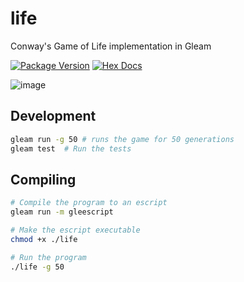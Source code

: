 # life

Conway's Game of Life implementation in Gleam

[![Package Version](https://img.shields.io/hexpm/v/life)](https://hex.pm/packages/life)
[![Hex Docs](https://img.shields.io/badge/hex-docs-ffaff3)](https://hexdocs.pm/life/)


![image](https://github.com/alanrsoares/gleam-of-life/assets/273334/f5548c0d-731c-453e-ba50-e6a2efc5a88d)


## Development

```sh
gleam run -g 50 # runs the game for 50 generations
gleam test  # Run the tests
```

## Compiling

```sh
# Compile the program to an escript
gleam run -m gleescript

# Make the escript executable
chmod +x ./life

# Run the program
./life -g 50
```
